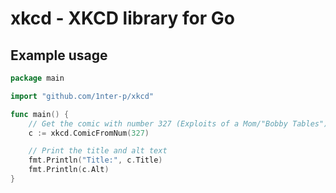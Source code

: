 # xkcd - XKCD library for Go

## Example usage

```go
package main

import "github.com/1nter-p/xkcd"

func main() {
	// Get the comic with number 327 (Exploits of a Mom/"Bobby Tables")
	c := xkcd.ComicFromNum(327)

	// Print the title and alt text
	fmt.Println("Title:", c.Title)
	fmt.Println(c.Alt)
}
```
